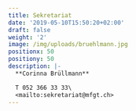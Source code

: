 ```yaml
---
title: Sekretariat
date: '2019-05-10T15:50:20+02:00'
draft: false
weight: '2'
image: /img/uploads/bruehlmann.jpg
positionx: 50
positiony: 50
description: |-
  **Corinna Brüllmann**

  T 052 366 33 33\
  <mailto:sekretariat@mfgt.ch>
---
```


